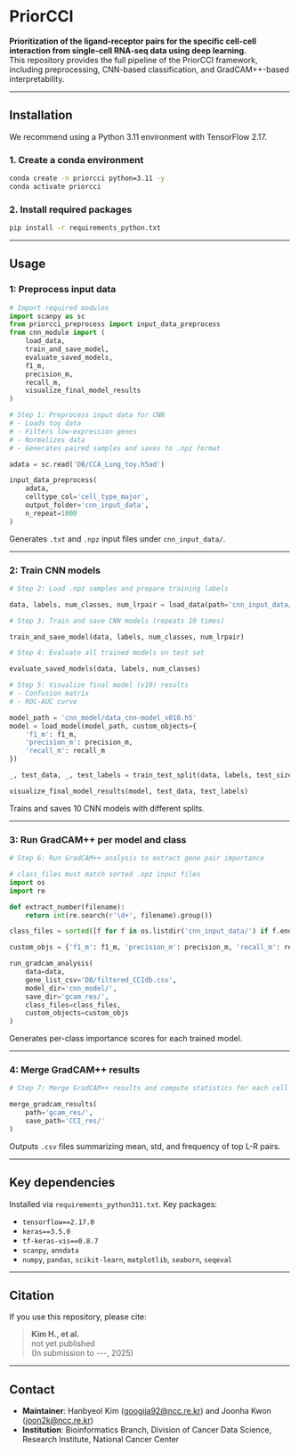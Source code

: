 # PriorCCI

**Prioritization of the ligand-receptor pairs for the specific cell-cell interaction from single-cell RNA-seq data using deep learning.**  
This repository provides the full pipeline of the PriorCCI framework, including preprocessing, CNN-based classification, and GradCAM++-based interpretability.

---

## Installation

We recommend using a Python 3.11 environment with TensorFlow 2.17.

### 1. Create a conda environment
```bash
conda create -n priorcci python=3.11 -y
conda activate priorcci
```

### 2. Install required packages
```bash
pip install -r requirements_python.txt
```
---

## Usage

### 1: Preprocess input data

```python
# Import required modules
import scanpy as sc
from priorcci_preprocess import input_data_preprocess
from cnn_module import (
    load_data,
    train_and_save_model,
    evaluate_saved_models,
    f1_m,
    precision_m,
    recall_m,
    visualize_final_model_results
)

# Step 1: Preprocess input data for CNN
# - Loads toy data
# - Filters low-expression genes
# - Normalizes data
# - Generates paired samples and saves to .npz format

adata = sc.read('DB/CCA_Lung_toy.h5ad')

input_data_preprocess(
    adata,
    celltype_col='cell_type_major',
    output_folder='cnn_input_data',
    n_repeat=1000
)

```

Generates `.txt` and `.npz` input files under `cnn_input_data/`.

---

### 2: Train CNN models

```python
# Step 2: Load .npz samples and prepare training labels

data, labels, num_classes, num_lrpair = load_data(path='cnn_input_data/')

# Step 3: Train and save CNN models (repeats 10 times)

train_and_save_model(data, labels, num_classes, num_lrpair)

# Step 4: Evaluate all trained models on test set

evaluate_saved_models(data, labels, num_classes)

# Step 5: Visualize final model (v10) results
# - Confusion matrix
# - ROC-AUC curve

model_path = 'cnn_model/data_cnn-model_v010.h5'
model = load_model(model_path, custom_objects={
    'f1_m': f1_m,
    'precision_m': precision_m,
    'recall_m': recall_m
})

_, test_data, _, test_labels = train_test_split(data, labels, test_size=0.2, random_state=51)

visualize_final_model_results(model, test_data, test_labels)

```

Trains and saves 10 CNN models with different splits.

---

### 3: Run GradCAM++ per model and class

```python
# Step 6: Run GradCAM++ analysis to extract gene pair importance

# class_files must match sorted .npz input files
import os
import re

def extract_number(filename):
    return int(re.search(r'\d+', filename).group())

class_files = sorted([f for f in os.listdir('cnn_input_data/') if f.endswith('.npz')], key=extract_number)

custom_objs = {'f1_m': f1_m, 'precision_m': precision_m, 'recall_m': recall_m}

run_gradcam_analysis(
    data=data,
    gene_list_csv='DB/filtered_CCIdb.csv',
    model_dir='cnn_model/',
    save_dir='gcam_res/',
    class_files=class_files,
    custom_objects=custom_objs
)
```

Generates per-class importance scores for each trained model.

---

### 4: Merge GradCAM++ results

```python
# Step 7: Merge GradCAM++ results and compute statistics for each cell class

merge_gradcam_results(
    path='gcam_res/',
    save_path='CCI_res/'
)
```

Outputs `.csv` files summarizing mean, std, and frequency of top L-R pairs.

---

## Key dependencies

Installed via `requirements_python311.txt`. Key packages:

- `tensorflow==2.17.0`
- `keras==3.5.0`
- `tf-keras-vis==0.8.7`
- `scanpy`, `anndata`
- `numpy`, `pandas`, `scikit-learn`, `matplotlib`, `seaborn`, `seqeval`

---

## Citation

If you use this repository, please cite:

> **Kim H., et al.**  
> not yet published  
> (In submission to ---, 2025)

---

## Contact

- **Maintainer**: Hanbyeol Kim (googija92@ncc.re.kr) and Joonha Kwon (joon2k@ncc.re.kr)
- **Institution**: Bioinformatics Branch, Division of Cancer Data Science, Research Institute, National Cancer Center
